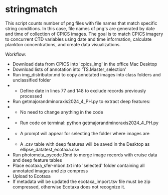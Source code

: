 # stringmatch
This script counts number of png files with file names that match specific string conditions. In this case, file names of png's are generated by date and time of collection of CPICS images. The goal is to match CPICS imagery to concurrent CTD variables using date and time information, calculate plankton concentrations, and create data visualizations.

Workflow:
- Download data from CPICS into 'cpics_img' in the office Mac Desktop
- Download lists of annotation into 'TS.Master_selection'
- Run img_distributor.md to copy annotated images into class folders and unclassified folder
- - Define date in lines 77 and 148 to exclude records previously processed
- Run getmajorandminoraxis2024_4_PH.py to extract deep features:
- - No need to change anything in the code
- - Run code on terminal: python getmajorandminoraxis2024_4_PH.py
- - A prompt will appear for selecting the folder where images are
- - A .csv table with deep features will be saved in the Desktop as ellipse_datatest_ecotaxa.csv
- Run photometa_pycode.Rmd to merge image records with cruise data and deep feature tables
- Place ecotaxa_sfer-mbon.txt into 'selected' folder containing all annotated images and zip compress
- Upload to Ecotaxa
- If metadata will be updated the ecotaxa_import.tsv file must be zip compressed, otherwise Ecotaxa does not recognize it.
